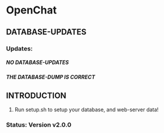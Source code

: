 # OpenChat

## DATABASE-UPDATES

### Updates:
##### NO DATABASE-UPDATES

##### THE DATABASE-DUMP IS CORRECT

## INTRODUCTION
1. Run setup.sh to setup your database, and web-server data!

### Status: Version v2.0.0
